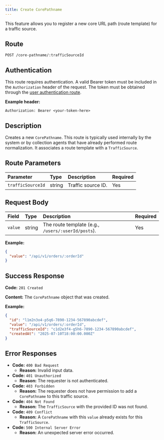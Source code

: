 ```yaml
---
title: Create CorePathname
---
```


This feature allows you to register a new core URL path (route template) for a traffic source.

## Route

`POST /core-pathname/:trafficSourceId`

## Authentication

This route requires authentication. A valid Bearer token must be included in the `Authorization` header of the request. The token must be obtained through the [user authentication route](/api/user/authuser/).

**Example header:**

```
Authorization: Bearer <your-token-here>
```

## Description

Creates a new `CorePathname`. This route is typically used internally by the system or by collection agents that have already performed route normalization. It associates a route template with a `TrafficSource`.

## Route Parameters

| Parameter         | Type   | Description        | Required |
| :---------------- | :----- | :----------------- | :------- |
| `trafficSourceId` | string | Traffic source ID. | Yes      |

## Request Body

| Field   | Type   | Description                                        | Required |
| :------ | :----- | :------------------------------------------------- | :------- |
| `value` | string | The route template (e.g., `/users/:userId/posts`). | Yes      |

**Example:**

```json
{
  "value": "/api/v1/orders/:orderId"
}
```

## Success Response

**Code:** `201 Created`

**Content:** The `CorePathname` object that was created.

**Example:**

```json
{
  "id": "l1m2n3o4-p5q6-7890-1234-567890abcdef",
  "value": "/api/v1/orders/:orderId",
  "trafficSourceId": "c1d2e3f4-g5h6-7890-1234-567890abcdef",
  "createdAt": "2025-07-10T18:00:00.000Z"
}
```

## Error Responses

- **Code:** `400 Bad Request`
  - **Reason:** Invalid input data.
- **Code:** `401 Unauthorized`
  - **Reason:** The requester is not authenticated.
- **Code:** `403 Forbidden`
  - **Reason:** The requester does not have permission to add a `CorePathname` to this traffic source.
- **Code:** `404 Not Found`
  - **Reason:** The `TrafficSource` with the provided ID was not found.
- **Code:** `409 Conflict`
  - **Reason:** A `CorePathname` with this `value` already exists for this `TrafficSource`.
- **Code:** `500 Internal Server Error`
  - **Reason:** An unexpected server error occurred.

